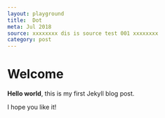 ```yaml
---
layout: playground
title:  Dot
meta: Jul 2018
source: xxxxxxxx dis is source test 001 xxxxxxxx
category: post
---
```


# Welcome

**Hello world**, this is my first Jekyll blog post.

I hope you like it!